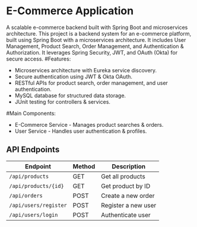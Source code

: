 # E-Commerce Application
A scalable e-commerce backend built with Spring Boot and microservices architecture.
This project is a backend system for an e-commerce platform, built using Spring Boot with a microservices architecture. It includes User Management, Product Search, Order Management, and Authentication & Authorization. It leverages Spring Security, JWT, and OAuth (Okta) for secure access.
#Features:
- Microservices architecture with Eureka service discovery.
- Secure authentication using JWT & Okta OAuth.
- RESTful APIs for product search, order management, and user authentication.
- MySQL database for structured data storage.
- JUnit testing for controllers & services.

#Main Components:
- E-Commerce Service - Manages product searches & orders.
- User Service - Handles user authentication & profiles.


## API Endpoints
| Endpoint | Method | Description |
|---------|--------|------------|
| `/api/products` | GET | Get all products |
| `/api/products/{id}` | GET | Get product by ID |
| `/api/orders` | POST | Create a new order |
| `/api/users/register` | POST | Register a new user |
| `/api/users/login` | POST | Authenticate user |
